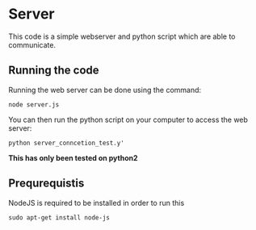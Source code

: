 # Server

This code is a simple webserver and python script which are able to communicate.

## Running the code

Running the web server can be done using the command:

```
node server.js
```

You can then run the python script on your computer to access the web server:

```
python server_conncetion_test.y'
```

**This has only been tested on python2**

## Prequrequistis

NodeJS is required to be installed in order to run this

```
sudo apt-get install node-js
```